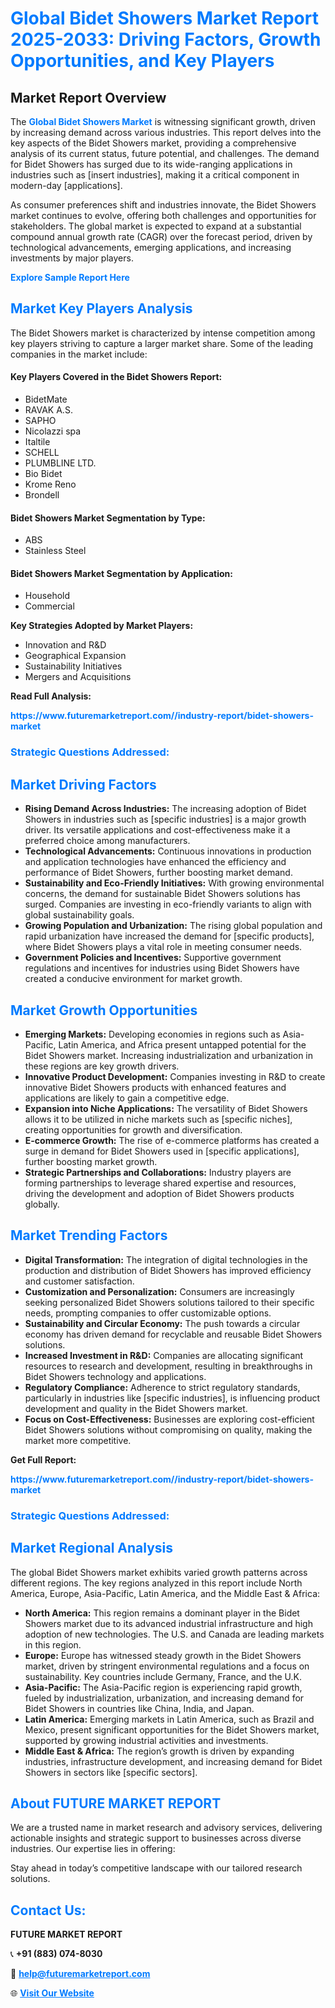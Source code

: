 <h1 style="color: #007BFF;">Global Bidet Showers Market Report 2025-2033: Driving Factors, Growth Opportunities, and Key Players</h1>

<section id="overview">
<h2>Market Report Overview</h2>
<p>The <a href="https://www.futuremarketreport.com//industry-report/bidet-showers-market" style="color: #007BFF; text-decoration: none;"><strong>Global Bidet Showers Market</strong></a> is witnessing significant growth, driven by increasing demand across various industries. This report delves into the key aspects of the Bidet Showers market, providing a comprehensive analysis of its current status, future potential, and challenges. The demand for Bidet Showers has surged due to its wide-ranging applications in industries such as [insert industries], making it a critical component in modern-day [applications].</p>
<p>As consumer preferences shift and industries innovate, the Bidet Showers market continues to evolve, offering both challenges and opportunities for stakeholders. The global market is expected to expand at a substantial compound annual growth rate (CAGR) over the forecast period, driven by technological advancements, emerging applications, and increasing investments by major players.</p>
</section>

<section id="overview">
<p><a href="https://www.futuremarketreport.com//request-sample/reportId=87629" style="color: #007BFF; text-decoration: none;"><strong>Explore Sample Report Here</strong></a></p>
</section>

<section id="key-players">
<h2 style="color: #007BFF;">Market Key Players Analysis</h2>
<p>The Bidet Showers market is characterized by intense competition among key players striving to capture a larger market share. Some of the leading companies in the market include:</p>
<h4>Key Players Covered in the Bidet Showers Report:</h4>
<ul><li>BidetMate</li><li>RAVAK A.S.</li><li>SAPHO</li><li>Nicolazzi spa</li><li>Italtile</li><li>SCHELL</li><li>PLUMBLINE LTD.</li><li>Bio Bidet</li><li>Krome Reno</li><li>Brondell</li></ul>
<h4>Bidet Showers Market Segmentation by Type:</h4>
<ul><li>ABS</li><li>Stainless Steel</li></ul>

<h4>Bidet Showers Market Segmentation by Application:</h4>
<ul><li>Household</li><li>Commercial</li></ul>
<p><strong>Key Strategies Adopted by Market Players:</strong></p>
<ul>
<li>Innovation and R&D</li>
<li>Geographical Expansion</li>
<li>Sustainability Initiatives</li>
<li>Mergers and Acquisitions</li>
</ul>
</section>

<section>
<p><strong>Read Full Analysis: </strong></p><a href="https://www.futuremarketreport.com//industry-report/bidet-showers-market" style="color: #007BFF; text-decoration: none;"><strong>https://www.futuremarketreport.com//industry-report/bidet-showers-market</strong></a>
<h3 style="color: #007BFF;">Strategic Questions Addressed:</h3>
</section>

<section id="driving-factors">
<h2 style="color: #007BFF;">Market Driving Factors</h2>
<ul>
<li><strong>Rising Demand Across Industries:</strong> The increasing adoption of Bidet Showers in industries such as [specific industries] is a major growth driver. Its versatile applications and cost-effectiveness make it a preferred choice among manufacturers.</li>
<li><strong>Technological Advancements:</strong> Continuous innovations in production and application technologies have enhanced the efficiency and performance of Bidet Showers, further boosting market demand.</li>
<li><strong>Sustainability and Eco-Friendly Initiatives:</strong> With growing environmental concerns, the demand for sustainable Bidet Showers solutions has surged. Companies are investing in eco-friendly variants to align with global sustainability goals.</li>
<li><strong>Growing Population and Urbanization:</strong> The rising global population and rapid urbanization have increased the demand for [specific products], where Bidet Showers plays a vital role in meeting consumer needs.</li>
<li><strong>Government Policies and Incentives:</strong> Supportive government regulations and incentives for industries using Bidet Showers have created a conducive environment for market growth.</li>
</ul>
</section>

<section id="growth-opportunities">
<h2 style="color: #007BFF;">Market Growth Opportunities</h2>
<ul>
<li><strong>Emerging Markets:</strong> Developing economies in regions such as Asia-Pacific, Latin America, and Africa present untapped potential for the Bidet Showers market. Increasing industrialization and urbanization in these regions are key growth drivers.</li>
<li><strong>Innovative Product Development:</strong> Companies investing in R&D to create innovative Bidet Showers products with enhanced features and applications are likely to gain a competitive edge.</li>
<li><strong>Expansion into Niche Applications:</strong> The versatility of Bidet Showers allows it to be utilized in niche markets such as [specific niches], creating opportunities for growth and diversification.</li>
<li><strong>E-commerce Growth:</strong> The rise of e-commerce platforms has created a surge in demand for Bidet Showers used in [specific applications], further boosting market growth.</li>
<li><strong>Strategic Partnerships and Collaborations:</strong> Industry players are forming partnerships to leverage shared expertise and resources, driving the development and adoption of Bidet Showers products globally.</li>
</ul>
</section>

<section id="trending-factors">
<h2 style="color: #007BFF;">Market Trending Factors</h2>
<ul>
<li><strong>Digital Transformation:</strong> The integration of digital technologies in the production and distribution of Bidet Showers has improved efficiency and customer satisfaction.</li>
<li><strong>Customization and Personalization:</strong> Consumers are increasingly seeking personalized Bidet Showers solutions tailored to their specific needs, prompting companies to offer customizable options.</li>
<li><strong>Sustainability and Circular Economy:</strong> The push towards a circular economy has driven demand for recyclable and reusable Bidet Showers solutions.</li>
<li><strong>Increased Investment in R&D:</strong> Companies are allocating significant resources to research and development, resulting in breakthroughs in Bidet Showers technology and applications.</li>
<li><strong>Regulatory Compliance:</strong> Adherence to strict regulatory standards, particularly in industries like [specific industries], is influencing product development and quality in the Bidet Showers market.</li>
<li><strong>Focus on Cost-Effectiveness:</strong> Businesses are exploring cost-efficient Bidet Showers solutions without compromising on quality, making the market more competitive.</li>
</ul>
</section>

<section>
<p><strong>Get Full Report: </strong></p><a href="https://www.futuremarketreport.com//industry-report/bidet-showers-market" style="color: #007BFF; text-decoration: none;"><strong>https://www.futuremarketreport.com//industry-report/bidet-showers-market</strong></a>
<h3 style="color: #007BFF;">Strategic Questions Addressed:</h3>
</section>


<section id="regional-analysis">
<h2 style="color: #007BFF;">Market Regional Analysis</h2>
<p>The global Bidet Showers market exhibits varied growth patterns across different regions. The key regions analyzed in this report include North America, Europe, Asia-Pacific, Latin America, and the Middle East & Africa:</p>
<ul>
<li><strong>North America:</strong> This region remains a dominant player in the Bidet Showers market due to its advanced industrial infrastructure and high adoption of new technologies. The U.S. and Canada are leading markets in this region.</li>
<li><strong>Europe:</strong> Europe has witnessed steady growth in the Bidet Showers market, driven by stringent environmental regulations and a focus on sustainability. Key countries include Germany, France, and the U.K.</li>
<li><strong>Asia-Pacific:</strong> The Asia-Pacific region is experiencing rapid growth, fueled by industrialization, urbanization, and increasing demand for Bidet Showers in countries like China, India, and Japan.</li>
<li><strong>Latin America:</strong> Emerging markets in Latin America, such as Brazil and Mexico, present significant opportunities for the Bidet Showers market, supported by growing industrial activities and investments.</li>
<li><strong>Middle East & Africa:</strong> The region’s growth is driven by expanding industries, infrastructure development, and increasing demand for Bidet Showers in sectors like [specific sectors].</li>
</ul>
</section>

<footer>
<h2 style="color: #007BFF;">About FUTURE MARKET REPORT</h2>
<p>We are a trusted name in market research and advisory services, delivering actionable insights and strategic support to businesses across diverse industries. Our expertise lies in offering:</p>

<p>Stay ahead in today’s competitive landscape with our tailored research solutions.</p>

<h2 style="color: #007BFF;">Contact Us:</h2>
<p><strong>FUTURE MARKET REPORT</strong></p>
<p>📞 <strong>+91 (883) 074-8030</strong></p>
<p>📧 <strong><a href="mailto:help@futuremarketreport.com" style="color: #007BFF;">help@futuremarketreport.com</a></strong></p>
<p>🌐 <strong><a href="https://www.futuremarketreport.com/" style="color: #007BFF;">Visit Our Website</a></strong></p>
</footer>
